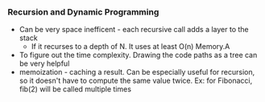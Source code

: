 ### Recursion and Dynamic Programming

* Can be very space inefficent - each recursive call adds a layer to the stack
  - If it recurses to a depth of N. It uses at least O(n) Memory.A
* To figure out the time complexity. Drawing the code paths as a tree can be very helpful
* memoization - caching a result. Can be especially useful for recursion, so it doesn't have to
compute the same value twice. Ex: for Fibonacci, fib(2) will be called multiple times
